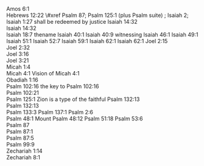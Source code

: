 Amos 6:1	
Hebrews 12:22	\\#xref Psalm 87; Psalm 125:1 (plus Psalm suite) ; Isaiah 2;
Isaiah 1:27	shall be redeemed by justice
Isaiah 14:32	
Isaiah 14:32	
Isaiah 18:7	thename
Isaiah 40:1	
Isaiah 40:9	witnessing
Isaiah 46:1	
Isaiah 49:1	
Isaiah 51:1	
Isaiah 52:7	
Isaiah 59:1	
Isaiah 62:1	
Isaiah 62:1	
Joel 2:15	
Joel 2:32	
Joel 3:16	
Joel 3:21	
Micah 1:4	
Micah 4:1	Vision of
Micah 4:1	
Obadiah 1:16	
Psalm 102:16	the key to
Psalm 102:16	
Psalm 102:21	
Psalm 125:1	Zion is a type of the faithful
Psalm 132:13	
Psalm 132:13	
Psalm 133:3	
Psalm 137:1	
Psalm 2:6	
Psalm 48:1	Mount
Psalm 48:12	
Psalm 51:18	
Psalm 53:6	
Psalm 87	
Psalm 87:1	
Psalm 87:5	
Psalm 99:9	
Zechariah 1:14	
Zechariah 8:1	
